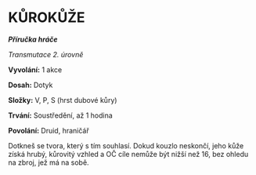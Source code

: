 # KŮROKŮŽE

***Příručka hráče***

*Transmutace 2. úrovně*

**Vyvolání:** 1 akce

**Dosah:** Dotyk

**Složky:** V, P, S (hrst dubové kůry)

**Trvání:** Soustředění, až 1 hodina

**Povolání:** Druid, hraničář

Dotkneš se tvora, který s tím souhlasí. Dokud kouzlo neskončí, jeho kůže získá hrubý, kůrovitý vzhled a OČ cíle nemůže být nižší než 16, bez ohledu na zbroj, jež má na sobě.